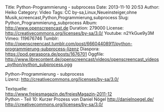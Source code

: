 Title: Python-Programmierung - subprocess
Date: 2013-11-10 20:53
Author: Heiko
Category: Video
Tags: CC by-sa,Linux,Neueinsteiger,ohne Musik,screencast,Python,Programmierung,subprocess
Slug: Python_Programmierung_subprocess
Album: http://www.openscreencast.de
Duration: 279000
License: http://creativecommons.org/licenses/by-sa/3.0/
Youtube: n2YkGue9y3M
Vimeo: 119676746
Tumblr: http://openscreencast.tumblr.com/post/66604408911/python-programmierung-subprocess-lizenz
Diaspora: https://pod.geraspora.de/posts/1676701
Oggfile: http://www.librecontent.de/openscreencast/videos/openscreencast_videos_python/python_subprocess.ogg

Python-Programmierung - subprocess  
Lizenz: <http://creativecommons.org/licenses/by-sa/3.0/>  
  
Textquelle:  
<http://www.freiesmagazin.de/freiesMagazin-2011-12>  
Python - Teil 10: Kurzer Prozess von Daniel Nögel <http://danielnoegel.de/>  
<http://creativecommons.org/licenses/by-sa/3.0/>

